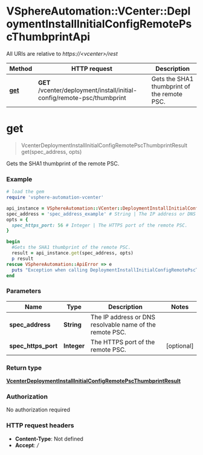 # VSphereAutomation::VCenter::DeploymentInstallInitialConfigRemotePscThumbprintApi

All URIs are relative to *https://&lt;vcenter&gt;/rest*

Method | HTTP request | Description
------------- | ------------- | -------------
[**get**](DeploymentInstallInitialConfigRemotePscThumbprintApi.md#get) | **GET** /vcenter/deployment/install/initial-config/remote-psc/thumbprint | Gets the SHA1 thumbprint of the remote PSC.


# **get**
> VcenterDeploymentInstallInitialConfigRemotePscThumbprintResult get(spec_address, opts)

Gets the SHA1 thumbprint of the remote PSC.

### Example
```ruby
# load the gem
require 'vsphere-automation-vcenter'

api_instance = VSphereAutomation::VCenter::DeploymentInstallInitialConfigRemotePscThumbprintApi.new
spec_address = 'spec_address_example' # String | The IP address or DNS resolvable name of the remote PSC.
opts = {
  spec_https_port: 56 # Integer | The HTTPS port of the remote PSC.
}

begin
  #Gets the SHA1 thumbprint of the remote PSC.
  result = api_instance.get(spec_address, opts)
  p result
rescue VSphereAutomation::ApiError => e
  puts "Exception when calling DeploymentInstallInitialConfigRemotePscThumbprintApi->get: #{e}"
end
```

### Parameters

Name | Type | Description  | Notes
------------- | ------------- | ------------- | -------------
 **spec_address** | **String**| The IP address or DNS resolvable name of the remote PSC. | 
 **spec_https_port** | **Integer**| The HTTPS port of the remote PSC. | [optional] 

### Return type

[**VcenterDeploymentInstallInitialConfigRemotePscThumbprintResult**](VcenterDeploymentInstallInitialConfigRemotePscThumbprintResult.md)

### Authorization

No authorization required

### HTTP request headers

 - **Content-Type**: Not defined
 - **Accept**: */*



